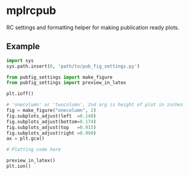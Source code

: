 # mplrcpub

RC settings and formatting helper for making publication ready plots.

## Example

```python
import sys
sys.path.insert(0, 'path/to/pub_fig_settings.py')

from pubfig_settings import make_figure
from pubfig_settings import preview_in_latex

plt.ioff()

# 'onecolumn' or 'twocolumn', 2nd arg is height of plot in inches
fig = make_figure("onecolumn", 2)
fig.subplots_adjust(left  =0.148)
fig.subplots_adjust(bottom=0.174)
fig.subplots_adjust(top   =0.915)
fig.subplots_adjust(right =0.998)
ax = plt.gca()

# Plotting code here

preview_in_latex()
plt.ion()
```
